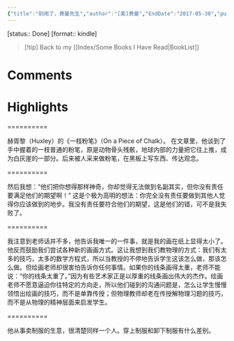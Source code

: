 ```yaml
---
{"title":"别闹了，费曼先生","author":"[美]费曼","EndDate":"2017-05-30","publisher":null,"dg-publish":true,"permalink":"/BookNotes/别闹了，费曼先生/","dgPassFrontmatter":true,"noteIcon":""}
---
```


[status:: Done]
[format:: kindle]

>[!tip] Back to my [[Index/Some Books I Have Read\|BookList]]

# Comments

# Highlights

==========

赫胥黎（Huxley）的《一枝粉笔》（On a Piece of Chalk）。 在文章里，他谈到了手中握着的一枝普通的粉笔，原是动物骨头残骸，地球内部的力量把它往上推，成为白灰崖的一部分。后来被人采来做粉笔，在黑板上写东西、传达观念。

==========

然后我想：“他们把你想得那样神奇，你却觉得无法做到名副其实，但你没有责任要满足他们的期望啊！” 这是个极为高明的想法：你完全没有责任要做到其他人觉得你应该做到的地步。我没有责任要符合他们的期望，这是他们的错，可不是我失败了。

==========

我注意到老师话并不多，他告诉我唯一的一件事，就是我的画在纸上显得太小了。他反而鼓励我们尝试各种新的画画方式。这让我想到我们教物理的方式：我们有太多的技巧，太多的数学方程式，所以当教授的不停地告诉学生这该怎么做，那该怎么做。但绘画老师却很害怕告诉你任何事情。如果你的线条画得太重，老师不能说：“你的线条太重了。”因为有些艺术家正是以厚重的线条画出伟大的杰作。绘画老师不愿意逼迫你往特定的方向走，所以他们碰到的沟通问题是，怎么让学生慢慢领悟出绘画的技巧，而不是单靠传授；但物理教师却老在传授解物理习题的技巧，而不是从物理的精神层面来启发学生。

==========


他从事卖制服的生意，很清楚同样一个人。穿上制服和卸下制服有什么差别。